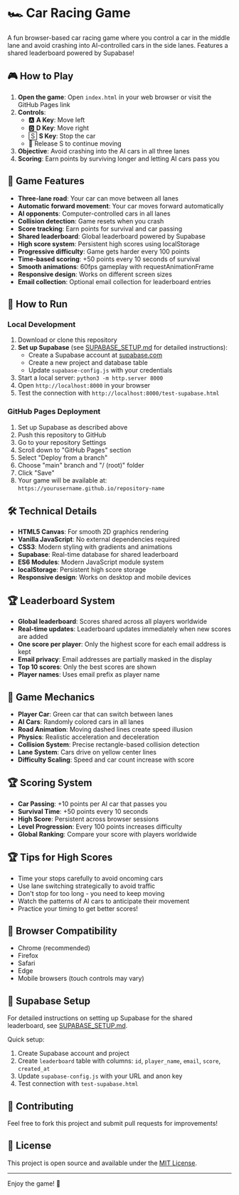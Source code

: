 # 🏎️ Car Racing Game

A fun browser-based car racing game where you control a car in the middle lane and avoid crashing into AI-controlled cars in the side lanes. Features a shared leaderboard powered by Supabase!

## 🎮 How to Play

1. **Open the game**: Open `index.html` in your web browser or visit the GitHub Pages link
2. **Controls**: 
   - 🅰️ **A Key**: Move left
   - 🅳 **D Key**: Move right
   - 🅂 **S Key**: Stop the car
   - 🔄 Release S to continue moving
3. **Objective**: Avoid crashing into the AI cars in all three lanes
4. **Scoring**: Earn points by surviving longer and letting AI cars pass you

## 🎯 Game Features

- **Three-lane road**: Your car can move between all lanes
- **Automatic forward movement**: Your car moves forward automatically
- **AI opponents**: Computer-controlled cars in all lanes
- **Collision detection**: Game resets when you crash
- **Score tracking**: Earn points for survival and car passing
- **Shared leaderboard**: Global leaderboard powered by Supabase
- **High score system**: Persistent high scores using localStorage
- **Progressive difficulty**: Game gets harder every 100 points
- **Time-based scoring**: +50 points every 10 seconds of survival
- **Smooth animations**: 60fps gameplay with requestAnimationFrame
- **Responsive design**: Works on different screen sizes
- **Email collection**: Optional email collection for leaderboard entries

## 🚀 How to Run

### Local Development
1. Download or clone this repository
2. **Set up Supabase** (see [SUPABASE_SETUP.md](SUPABASE_SETUP.md) for detailed instructions):
   - Create a Supabase account at [supabase.com](https://supabase.com)
   - Create a new project and database table
   - Update `supabase-config.js` with your credentials
3. Start a local server: `python3 -m http.server 8000`
4. Open `http://localhost:8000` in your browser
5. Test the connection with `http://localhost:8000/test-supabase.html`

### GitHub Pages Deployment
1. Set up Supabase as described above
2. Push this repository to GitHub
3. Go to your repository Settings
4. Scroll down to "GitHub Pages" section
5. Select "Deploy from a branch"
6. Choose "main" branch and "/ (root)" folder
7. Click "Save"
8. Your game will be available at: `https://yourusername.github.io/repository-name`

## 🛠️ Technical Details

- **HTML5 Canvas**: For smooth 2D graphics rendering
- **Vanilla JavaScript**: No external dependencies required
- **CSS3**: Modern styling with gradients and animations
- **Supabase**: Real-time database for shared leaderboard
- **ES6 Modules**: Modern JavaScript module system
- **localStorage**: Persistent high score storage
- **Responsive design**: Works on desktop and mobile devices

## 🏆 Leaderboard System

- **Global leaderboard**: Scores shared across all players worldwide
- **Real-time updates**: Leaderboard updates immediately when new scores are added
- **One score per player**: Only the highest score for each email address is kept
- **Email privacy**: Email addresses are partially masked in the display
- **Top 10 scores**: Only the best scores are shown
- **Player names**: Uses email prefix as player name

## 🎨 Game Mechanics

- **Player Car**: Green car that can switch between lanes
- **AI Cars**: Randomly colored cars in all lanes
- **Road Animation**: Moving dashed lines create speed illusion
- **Physics**: Realistic acceleration and deceleration
- **Collision System**: Precise rectangle-based collision detection
- **Lane System**: Cars drive on yellow center lines
- **Difficulty Scaling**: Speed and car count increase with score

## 🏆 Scoring System

- **Car Passing**: +10 points per AI car that passes you
- **Survival Time**: +50 points every 10 seconds
- **High Score**: Persistent across browser sessions
- **Level Progression**: Every 100 points increases difficulty
- **Global Ranking**: Compare your score with players worldwide

## 🏆 Tips for High Scores

- Time your stops carefully to avoid oncoming cars
- Use lane switching strategically to avoid traffic
- Don't stop for too long - you need to keep moving
- Watch the patterns of AI cars to anticipate their movement
- Practice your timing to get better scores!

## 📱 Browser Compatibility

- Chrome (recommended)
- Firefox
- Safari
- Edge
- Mobile browsers (touch controls may vary)

## 🔧 Supabase Setup

For detailed instructions on setting up Supabase for the shared leaderboard, see [SUPABASE_SETUP.md](SUPABASE_SETUP.md).

Quick setup:
1. Create Supabase account and project
2. Create `leaderboard` table with columns: `id`, `player_name`, `email`, `score`, `created_at`
3. Update `supabase-config.js` with your URL and anon key
4. Test connection with `test-supabase.html`

## 🤝 Contributing

Feel free to fork this project and submit pull requests for improvements!

## 📄 License

This project is open source and available under the [MIT License](LICENSE).

---

Enjoy the game! 🏁 